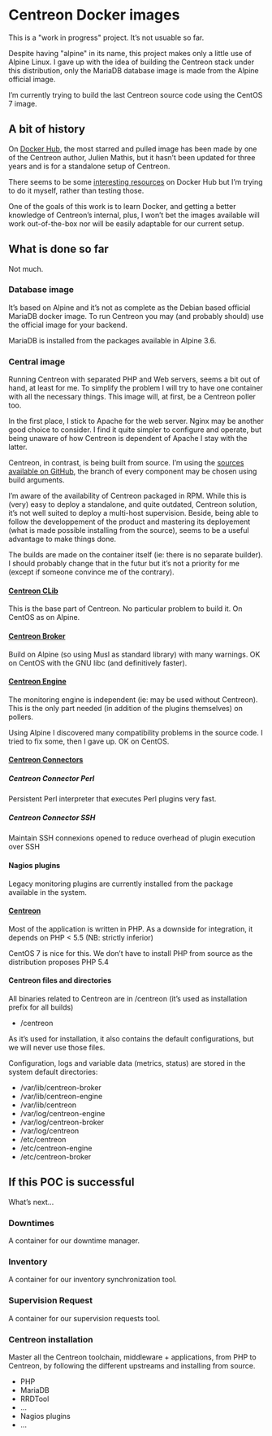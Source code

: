 # Centreon Docker images

This is a "work in progress" project. It’s not usuable so far.

Despite having "alpine" in its name, this project makes only a little use of Alpine Linux. I gave up with the idea of building the Centreon stack under this distribution, only the MariaDB database image is made from the Alpine official image.

I’m currently trying to build the last Centreon source code using the CentOS 7 image.

## A bit of history

On [Docker Hub](https://hub.docker.com/search/?isAutomated=0&isOfficial=0&page=1&pullCount=0&q=centreon&starCount=0), the most starred and pulled image has been made by one of the Centreon author, Julien Mathis, but it hasn’t been updated for three years and is for a standalone setup of Centreon.

There seems to be some [interesting resources](https://github.com/jpdurot/docker-centreon) on Docker Hub but I’m trying to do it myself, rather than testing those.

One of the goals of this work is to learn Docker, and getting a better knowledge of Centreon’s internal, plus, I won’t bet the images available will work out-of-the-box nor will be easily adaptable for our current setup.

## What is done so far

Not much.

### Database image

It’s based on Alpine and it’s not as complete as the Debian based official MariaDB docker image. To run Centreon you may (and probably should) use the official image for your backend.

MariaDB is installed from the packages available in Alpine 3.6.

### Central image

Running Centreon with separated PHP and Web servers, seems a bit out of hand, at least for me. To simplify the problem I will try to have one container with all the necessary things. This image will, at first, be a Centreon poller too.

In the first place, I stick to Apache for the web server. Nginx may be another good choice to consider. I find it quite simpler to configure and operate, but being unaware of how Centreon is dependent of Apache I stay with the latter. 

Centreon, in contrast, is being built from source. I’m using the [sources available on GitHub](https://github.com/centreon/centreon), the branch of every component may be chosen using build arguments.

I’m aware of the availability of Centreon packaged in RPM. While this is (very) easy to deploy a standalone, and quite outdated, Centreon solution, it’s not well suited to deploy a multi-host supervision. Beside, being able to follow the developpement of the product and mastering its deployement (what is made possible installing from the source), seems to be a useful advantage to make things done.

The builds are made on the container itself (ie: there is no separate builder). I should probably change that in the futur but it’s not a priority for me (except if someone convince me of the contrary).

#### [Centreon CLib](https://github.com/centreon/centreon-clib)

This is the base part of Centreon. No particular problem to build it. On CentOS as on Alpine.

#### [Centreon Broker](https://github.com/centreon/centreon-broker)

Build on Alpine (so using Musl as standard library) with many warnings. OK on CentOS with the GNU libc (and definitively faster).

#### [Centreon Engine](https://github.com/centreon/centreon-engine)

The monitoring engine is independent (ie: may be used without Centreon). This is the only part needed (in addition of the plugins themselves) on pollers.

Using Alpine I discovered many compatibility problems in the source code. I tried to fix some, then I gave up. OK on CentOS.

#### [Centreon Connectors](https://github.com/centreon/centreon-connectors)

##### Centreon Connector Perl

Persistent Perl interpreter that executes Perl plugins very fast.

##### Centreon Connector SSH

Maintain SSH connexions opened to reduce overhead of plugin execution over SSH

#### Nagios plugins

Legacy monitoring plugins are currently installed from the package available in the system.

#### [Centreon](https://github.com/centreon/centreon)

Most of the application is written in PHP. As a downside for integration, it depends on PHP < 5.5 (NB: strictly inferior)

CentOS 7 is nice for this. We don’t have to install PHP from source as the distribution proposes PHP 5.4

#### Centreon files and directories 

All binaries related to Centreon are in /centreon (it’s used as installation prefix for all builds)

 - /centreon
 
As it’s used for installation, it also contains the default configurations, but we will never use those files.

Configuration, logs and variable data (metrics, status) are stored in the system default directories:

 - /var/lib/centreon-broker
 - /var/lib/centreon-engine
 - /var/lib/centreon
 - /var/log/centreon-engine
 - /var/log/centreon-broker
 - /var/log/centreon
 - /etc/centreon
 - /etc/centreon-engine
 - /etc/centreon-broker

## If this POC is successful 

What’s next…

### Downtimes

A container for our downtime manager.

### Inventory

A container for our inventory synchronization tool.

### Supervision Request

A container for our supervision requests tool.

### Centreon installation

Master all the Centreon toolchain, middleware + applications, from PHP to Centreon, by following the different upstreams and installing from source.

 - PHP
 - MariaDB
 - RRDTool
 - …
 - Nagios plugins
 - …



